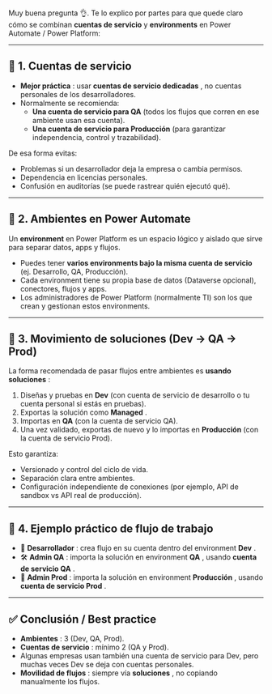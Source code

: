 Muy buena pregunta 👌. Te lo explico por partes para que quede claro cómo se combinan **cuentas de servicio** y **environments** en Power Automate / Power Platform:

---

## 🔹 1. Cuentas de servicio

* **Mejor práctica** : usar  **cuentas de servicio dedicadas** , no cuentas personales de los desarrolladores.
* Normalmente se recomienda:
  * **Una cuenta de servicio para QA** (todos los flujos que corren en ese ambiente usan esa cuenta).
  * **Una cuenta de servicio para Producción** (para garantizar independencia, control y trazabilidad).

De esa forma evitas:

* Problemas si un desarrollador deja la empresa o cambia permisos.
* Dependencia en licencias personales.
* Confusión en auditorías (se puede rastrear quién ejecutó qué).

---

## 🔹 2. Ambientes en Power Automate

Un **environment** en Power Platform es un espacio lógico y aislado que sirve para separar datos, apps y flujos.

* Puedes tener **varios environments bajo la misma cuenta de servicio** (ej. Desarrollo, QA, Producción).
* Cada environment tiene su propia base de datos (Dataverse opcional), conectores, flujos y apps.
* Los administradores de Power Platform (normalmente TI) son los que crean y gestionan estos environments.

---

## 🔹 3. Movimiento de soluciones (Dev → QA → Prod)

La forma recomendada de pasar flujos entre ambientes es  **usando soluciones** :

1. Diseñas y pruebas en **Dev** (con cuenta de servicio de desarrollo o tu cuenta personal si estás en pruebas).
2. Exportas la solución como  **Managed** .
3. Importas en **QA** (con la cuenta de servicio QA).
4. Una vez validado, exportas de nuevo y lo importas en **Producción** (con la cuenta de servicio Prod).

Esto garantiza:

* Versionado y control del ciclo de vida.
* Separación clara entre ambientes.
* Configuración independiente de conexiones (por ejemplo, API de sandbox vs API real de producción).

---

## 🔹 4. Ejemplo práctico de flujo de trabajo

* 👤  **Desarrollador** : crea flujo en su cuenta dentro del environment  **Dev** .
* 🛠️  **Admin QA** : importa la solución en environment  **QA** , usando  **cuenta de servicio QA** .
* 🚀  **Admin Prod** : importa la solución en environment  **Producción** , usando  **cuenta de servicio Prod** .

---

## ✅ Conclusión / Best practice

* **Ambientes** : 3 (Dev, QA, Prod).
* **Cuentas de servicio** : mínimo 2 (QA y Prod).
* Algunas empresas usan también una cuenta de servicio para Dev, pero muchas veces Dev se deja con cuentas personales.
* **Movilidad de flujos** : siempre vía  **soluciones** , no copiando manualmente los flujos.
